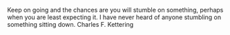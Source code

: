 Keep on going and the chances are you will stumble on something, perhaps when you are least expecting it. I have never heard of anyone stumbling on something sitting down.
Charles F. Kettering
